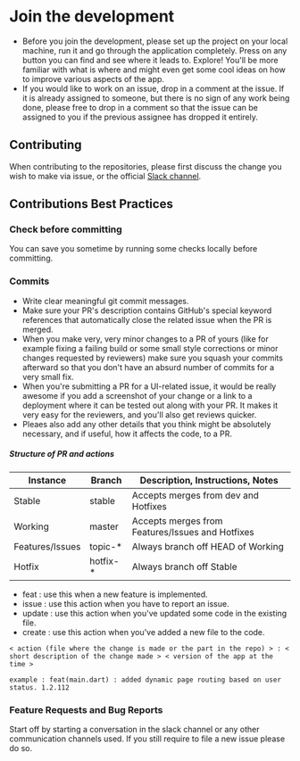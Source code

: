 # Join the development

* Before you join the development, please set up the project on your local machine, run it and go through the application completely. Press on any button you can find and see where it leads to. Explore! You'll be more familiar with what is where and might even get some cool ideas on how to improve various aspects of the app.
* If you would like to work on an issue, drop in a comment at the issue. If it is already assigned to someone, but there is no sign of any work being done, please free to drop in a comment so that the issue can be assigned to you if the previous assignee has dropped it entirely.

## Contributing

When contributing to the repositories, please first discuss the change you wish to make via issue, or the official [Slack channel](https://zellow-tech.slack.com/).


## Contributions Best Practices

### Check before committing

You can save you sometime by running some checks locally before committing.


### Commits

* Write clear meaningful git commit messages. 
* Make sure your PR's description contains GitHub's special keyword references that automatically close the related issue when the PR is merged.
* When you make very, very minor changes to a PR of yours (like for example fixing a failing build or some small style corrections or minor changes requested by reviewers) make sure you squash your commits afterward so that you don't have an absurd number of commits for a very small fix.
* When you're submitting a PR for a UI-related issue, it would be really awesome if you add a screenshot of your change or a link to a deployment where it can be tested out along with your PR. It makes it very easy for the reviewers, and you'll also get reviews quicker.
* Pleaes also add any other details that you think might be absolutely necessary, and if useful, how it affects the code, to a PR.

##### Structure of PR and actions

<table>
  <thead>
    <tr>
      <th>Instance</th>
      <th>Branch</th>
      <th>Description, Instructions, Notes</th>
    </tr>
  </thead>
  <tbody>
    <tr>
      <td>Stable</td>
      <td>stable</td>
      <td>Accepts merges from dev and Hotfixes</td>
    </tr>
    <tr>
      <td>Working</td>
      <td>master</td>
      <td>Accepts merges from Features/Issues and Hotfixes</td>
    </tr>
    <tr>
      <td>Features/Issues</td>
      <td>topic-*</td>
      <td>Always branch off HEAD of Working</td>
    </tr>
    <tr>
      <td>Hotfix</td>
      <td>hotfix-*</td>
      <td>Always branch off Stable</td>
    </tr>
  </tbody>
</table>

* feat : use this when a new feature is implemented.
* issue : use this action when you have to report an issue.
* update : use this action when you've updated some code in the existing file.
* create : use this action when you've added a new file to the code.

```
< action (file where the change is made or the part in the repo) > : < short description of the change made > < version of the app at the time >

example : feat(main.dart) : added dynamic page routing based on user status. 1.2.112
```


### Feature Requests and Bug Reports
Start off by starting a conversation in the slack channel or any other communication channels used. If you still require to file a new issue please do so.
